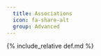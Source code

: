 ```yaml
---
  title: Associations
  icon: fa-share-alt
  group: Advanced
---
```


{% include_relative def.md %}
